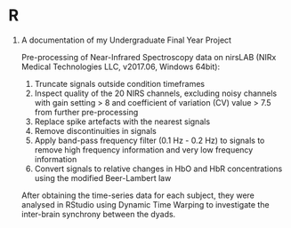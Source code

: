 # R

1. A documentation of my Undergraduate Final Year Project

   Pre-processing of Near-Infrared Spectroscopy data on nirsLAB (NIRx Medical Technologies LLC, v2017.06, Windows 64bit):
      1. Truncate signals outside condition timeframes
      2. Inspect quality of the 20 NIRS channels, excluding noisy channels with gain setting > 8 and coefficient of variation (CV) value > 7.5 from further pre-processing
      3. Replace spike artefacts with the nearest signals
      4. Remove discontinuities in signals
      5. Apply band-pass frequency filter (0.1 Hz - 0.2 Hz) to signals to remove high frequency information and very low frequency information
      6. Convert signals to relative changes in HbO and HbR concentrations using the modified Beer-Lambert law

   After obtaining the time-series data for each subject, they were analysed in RStudio using Dynamic Time Warping to investigate the inter-brain synchrony between the    dyads.
